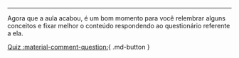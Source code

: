 ---

Agora que a aula acabou, é um bom momento para você relembrar alguns conceitos e fixar melhor o conteúdo respondendo ao questionário referente a ela.

[Quiz :material-comment-question:](quizes/aula_{{aula}}.md){ .md-button }
